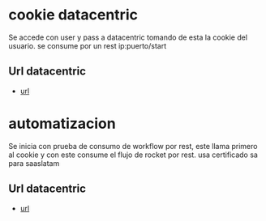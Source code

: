 # cookie datacentric

Se accede con user y pass a datacentric tomando de esta la cookie del usuario.
se consume por un rest ip:puerto/start

## Url datacentric
* [url][1]

[1]: http://10.2.32.68:10081/

# automatizacion

Se inicia con prueba de consumo de workflow por rest, este llama primero al cookie y con este consume el flujo de rocket por rest.
usa certificado sa para saaslatam

## Url datacentric
* [url][2]

[2]: http://10.2.32.68:10083/start
